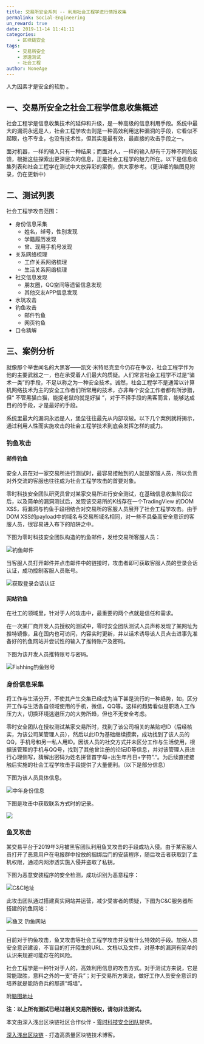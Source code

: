 ```yaml
---
title: 交易所安全系列 -- 利用社会工程学进行情报收集
permalink: Social-Engineering
un_reward: true
date: 2019-11-14 11:41:11
categories:
    - 区块链安全
tags:
    - 交易所安全
    - 渗透测试
    - 社会工程
author: NoneAge
---
```


 人为因素才是安全的软肋 。

<!-----more----->

## 一、交易所安全之社会工程学信息收集概述

社会工程学是信息收集技术的延伸和升级，是一种高级的信息利用手段。系统中最大的漏洞永远是人，社会工程学攻击则是一种高效利用这种漏洞的手段，它看似不起眼，也不专业，也没有技术性，但其实是最有效，最直接的攻击手段之一。

面对机器，一样的输入只有一种结果；而面对人，一样的输入却有千万种不同的反馈，根据这些探索出更深层次的信息，正是社会工程学的魅力所在。以下是信息收集列表和社会工程学在测试中大放异彩的案例，供大家参考。（更详细的脑图见附录，仍在更新中） 


## 二、测试列表

社会工程学攻击范围：

- 身份信息采集
  - 姓名，绰号，性别发现
  - 学籍履历发现
  - 曾、现用手机号发现
- 关系网络梳理
  - 工作关系网络梳理
  - 生活关系网络梳理
- 社交信息发现
  - 朋友圈，QQ空间等遗留信息发现
  - 其他交友APP信息发现
- 水坑攻击
- 钓鱼攻击
  - 邮件钓鱼
  - 网页钓鱼
- 口令猜解  



## 三、案例分析

就像那个举世闻名的大黑客——凯文·米特尼克至今仍存在争议，社会工程学作为他的主要武器之一，也在承受着人们最大的质疑。人们常言社会工程学不过是“骗术一类”的手段，不足以称之为一种安全技术。诚然，社会工程学不是通常以计算机网络技术为主的安全工作者们所常用的技术，亦非每个安全工作者都有所涉猎，但“ 不管黑猫白猫，能捉老鼠的就是好猫 ”，对于不择手段的黑客而言，能够达成目的的手段，才是最好的手段。 

系统里最大的漏洞永远是人，堡垒往往最先从内部攻破。以下几个案例就将揭示，通过利用人性而实施攻击的社会工程学技术到底会发挥怎样的威力。



### 钓鱼攻击

#### 邮件钓鱼

安全人员在对一家交易所进行测试时，最容易接触到的人就是客服人员，所以负责对外交流的客服也往往成为社会工程学攻击的首要对象。

零时科技安全团队研究员曾对某家交易所进行安全测试，在基础信息收集阶段过后，以及简单的漏洞测试后，发现该交易所的K线存在一个TradingView 的DOM XSS，将漏洞与钓鱼手段相结合对交易所的客服人员展开了社会工程学攻击。由于DOM XSS的payload中的域名与交易所域名相同，对一些不具备高安全意识的客服人员，很容易进入布下的陷阱之中。

下图为零时科技安全团队构造的钓鱼邮件，发给交易所客服人员：

![钓鱼邮件](https://img.learnblockchain.cn/2019/11/15737256913210.jpg)


当客服人员打开邮件并点击邮件中的链接时，攻击者即可获取客服人员的登录会话认证，成功控制客服人员账号。

![获取登录会话认证](https://img.learnblockchain.cn/2019/11/15737257266160.jpg)


#### 网站钓鱼

在社工的领域里，针对于人的攻击中，最重要的两个点就是信任和需求。

在一次某厂商开发人员授权的测试中，零时安全团队测试人员声称发现了某网址为推特镜像，且在国内也可访问，内容实时更新，并以话术诱导该人员点击进事先准备好的钓鱼网站并尝试性的输入了推特账户及密码。

下图为该开发人员推特账号与密码。

![Fishhing钓鱼账号](https://img.learnblockchain.cn/2019/11/15737257910908.jpg)




### 身份信息采集

将工作与生活分开，不使其产生交集已经成为当下甚是流行的一种趋势，如，区分开工作与生活各自领域使用的手机，微信，QQ等。这样的趋势看似是职场人工作压力大，切换环境逃避压力的大势所趋，但也不无安全考虑。

零时安全团队在授权测试某家交易所时，找到了该公司相关的某贴吧ID（后经核实，为该公司某管理人员），然后以此ID为基础继续摸索，成功找到了该人员的QQ，手机号和另一私人用ID。因该人员的社交方式并未区分工作与生活使用，根据该管理的手机与QQ号，找到了其他曾注册的论坛ID等信息，并对该管理人员进行心理侧写，猜解出密码为姓名拼音首字母+出生年月日+字符”.“。为后续直接接触后实施的社会工程学攻击手段提供了大量便利。（以下是部分信息）

下图为该人员具体信息。

![中年身份信息](https://img.learnblockchain.cn/2019/11/15737258278849.jpg)


下图是攻击中获取联系方式时的记录。

![](https://img.learnblockchain.cn/2019/11/15737258636178.jpg)



### 鱼叉攻击

某交易平台于2019年3月被黑客团队利用鱼叉攻击的手段成功入侵。由于某客服人员打开了恶意用户在电报群中投放的捆绑后门的安装程序，随后攻击者获取到了主机权限，通过内网渗透实施入侵并盗取了私钥。

下图为恶意安装程序的安全检测，成功识别为恶意程序：

![C&C地址](https://img.learnblockchain.cn/2019/11/15737258924831.jpg)


此攻击团队通过搭建真实网站并运营，减少受害者的质疑，下图为C&C服务器所搭建的钓鱼网站：


![鱼叉 钓鱼网站](https://img.learnblockchain.cn/2019/11/15737259069135.jpg)

---

目前对于钓鱼攻击，鱼叉攻击等社会工程学攻击并没有什么特效的手段。加强人员安全意识建设，不盲目的打开陌生的URL、文档以及文件，对基本的漏洞有简单的认识来规避可能存在的风险。

社会工程学是一种针对于人的，高效利用信息的攻击方式。对于测试方来说，它是常能取胜，意料之外的一支“奇兵”；对于交易所方来说，做好工作人员安全意识的培养就是能防奇兵的那道“城墙”。

附[脑图地址](https://github.com/NoneAge/BlockchainSecurityTutorial)

**注：以上所有测试已经过相关交易所授权，请勿非法测试。**


本文由深入浅出区块链社区合作伙伴 - [零时科技安全团队](https://noneage.com/)提供。


[深入浅出区块链](https://learnblockchain.cn/) - 打造高质量区块链技术博客。


